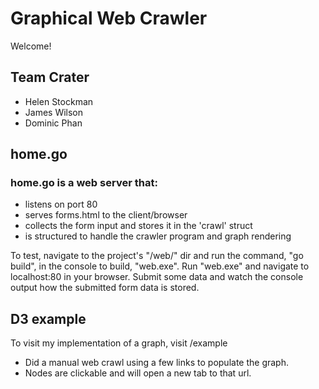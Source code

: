 # Graphical Web Crawler
Welcome!

## Team Crater
* Helen Stockman
* James Wilson
* Dominic Phan


## home.go 

### home.go is a web server that:
* listens on port 80
* serves forms.html to the client/browser
* collects the form input and stores it in the 'crawl' struct
* is structured to handle the crawler program and graph rendering

To test, navigate to the project's "/web/" dir and run the command, "go build", in the console to build, "web.exe". Run "web.exe" and navigate to localhost:80 in your browser. Submit some data and watch the console output how the submitted form data is stored.

## D3 example

To visit my implementation of a graph, visit /example
* Did a manual web crawl using a few links to populate the graph.
* Nodes are clickable and will open a new tab to that url.
